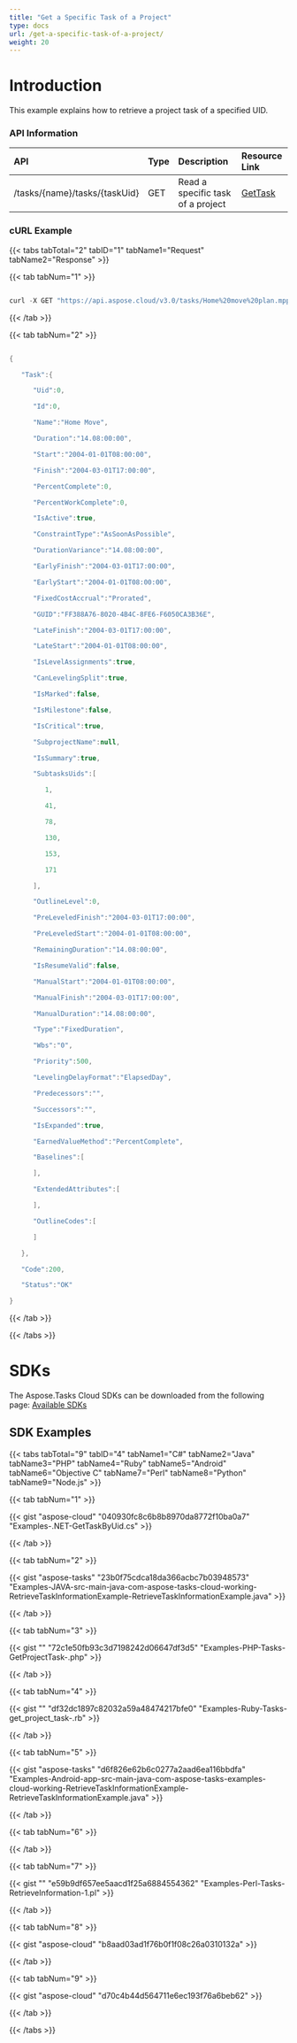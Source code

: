 ```yaml
---
title: "Get a Specific Task of a Project"
type: docs
url: /get-a-specific-task-of-a-project/
weight: 20
---
```


# **Introduction**
This example explains how to retrieve a project task of a specified UID.
### **API Information**

|**API**|**Type**|**Description**|**Resource Link**|
| :- | :- | :- | :- |
|/tasks/{name}/tasks/{taskUid}|GET|Read a specific task of a project|[GetTask](https://apireference.aspose.cloud/tasks/#/TasksTask/GetTask)|
### **cURL Example**
{{< tabs tabTotal="2" tabID="1" tabName1="Request" tabName2="Response" >}}

{{< tab tabNum="1" >}}

```java

curl -X GET "https://api.aspose.cloud/v3.0/tasks/Home%20move%20plan.mpp/tasks/0" -H "accept: application/json" -H "authorization: Bearer eyJhbGciOiJSUzI1NiIsInR5cCI6IkpXVCJ9.eyJuYmYiOjE1NjMzMDY0MTgsImV4cCI6MTU2MzM5MjgxOCwiaXNzIjoiaHR0cHM6Ly9hcGkuYXNwb3NlLmNsb3VkIiwiYXVkIjpbImh0dHBzOi8vYXBpLmFzcG9zZS5jbG91ZC9yZXNvdXJjZXMiLCJhcGkucGxhdGZvcm0iLCJhcGkucHJvZHVjdHMiXSwiY2xpZW50X2lkIjoiOWYwYjI2ZDEtMGYxZi00MDNiLTliYTQtMTMzMzk4MGFjNmRiIiwiY2xpZW50X2lkU3J2SWQiOiIiLCJzY29wZSI6WyJhcGkucGxhdGZvcm0iLCJhcGkucHJvZHVjdHMiXX0.MsIBVeVaYmx2nl8SQwNDxh1VbqojZgx287czkTUQp281ps55UnLoecpyiVJrSOKJooppGt_dTnugj3ia8eO0eRww3OA1vDsiEje5asZGAnLL4AUeM_2ka9n00UGzASWzuG5V4IuZir4TzpyveEYHWKER8XSyNF4JJ_qD-09TqdLOFQAF2RPN0zFKT-HQ-Ja7d4ODyyob2eU3-6ezaxfPm5YT_SnR8xPjLM_CvtqvJROQOo9oQk6nnDal4lKDVmJ6iMo9B9Sg0gEY6Vg54Cr9fIHhuZLe7yJAwgSjJEBJ2c_BWMsAdcjtCXwd9LPxWeCPD9kHYu6-9GvrC7XZ8blCqg"

```

{{< /tab >}}

{{< tab tabNum="2" >}}

```java

{

   "Task":{

      "Uid":0,

      "Id":0,

      "Name":"Home Move",

      "Duration":"14.08:00:00",

      "Start":"2004-01-01T08:00:00",

      "Finish":"2004-03-01T17:00:00",

      "PercentComplete":0,

      "PercentWorkComplete":0,

      "IsActive":true,

      "ConstraintType":"AsSoonAsPossible",

      "DurationVariance":"14.08:00:00",

      "EarlyFinish":"2004-03-01T17:00:00",

      "EarlyStart":"2004-01-01T08:00:00",

      "FixedCostAccrual":"Prorated",

      "GUID":"FF388A76-8020-4B4C-8FE6-F6050CA3B36E",

      "LateFinish":"2004-03-01T17:00:00",

      "LateStart":"2004-01-01T08:00:00",

      "IsLevelAssignments":true,

      "CanLevelingSplit":true,

      "IsMarked":false,

      "IsMilestone":false,

      "IsCritical":true,

      "SubprojectName":null,

      "IsSummary":true,

      "SubtasksUids":[

         1,

         41,

         78,

         130,

         153,

         171

      ],

      "OutlineLevel":0,

      "PreLeveledFinish":"2004-03-01T17:00:00",

      "PreLeveledStart":"2004-01-01T08:00:00",

      "RemainingDuration":"14.08:00:00",

      "IsResumeValid":false,

      "ManualStart":"2004-01-01T08:00:00",

      "ManualFinish":"2004-03-01T17:00:00",

      "ManualDuration":"14.08:00:00",

      "Type":"FixedDuration",

      "Wbs":"0",

      "Priority":500,

      "LevelingDelayFormat":"ElapsedDay",

      "Predecessors":"",

      "Successors":"",

      "IsExpanded":true,

      "EarnedValueMethod":"PercentComplete",

      "Baselines":[

      ],

      "ExtendedAttributes":[

      ],

      "OutlineCodes":[

      ]

   },

   "Code":200,

   "Status":"OK"

}

```

{{< /tab >}}

{{< /tabs >}}
# **SDKs**
The Aspose.Tasks Cloud SDKs can be downloaded from the following page: [Available SDKs](/available-sdks/)
## **SDK Examples**
{{< tabs tabTotal="9" tabID="4" tabName1="C#" tabName2="Java" tabName3="PHP" tabName4="Ruby" tabName5="Android" tabName6="Objective C" tabName7="Perl" tabName8="Python" tabName9="Node.js" >}}

{{< tab tabNum="1" >}}

{{< gist "aspose-cloud" "040930fc8c6b8b8970da8772f10ba0a7" "Examples-.NET-GetTaskByUid.cs" >}}

{{< /tab >}}

{{< tab tabNum="2" >}}

{{< gist "aspose-tasks" "23b0f75cdca18da366acbc7b03948573" "Examples-JAVA-src-main-java-com-aspose-tasks-cloud-working-RetrieveTaskInformationExample-RetrieveTaskInformationExample.java" >}}

{{< /tab >}}

{{< tab tabNum="3" >}}

{{< gist "" "72c1e50fb93c3d7198242d06647df3d5" "Examples-PHP-Tasks-GetProjectTask-.php" >}}

{{< /tab >}}

{{< tab tabNum="4" >}}

{{< gist "" "df32dc1897c82032a59a48474217bfe0" "Examples-Ruby-Tasks-get_project_task-.rb" >}}

{{< /tab >}}

{{< tab tabNum="5" >}}

{{< gist "aspose-tasks" "d6f826e62b6c0277a2aad6ea116bbdfa" "Examples-Android-app-src-main-java-com-aspose-tasks-examples-cloud-working-RetrieveTaskInformationExample-RetrieveTaskInformationExample.java" >}}

{{< /tab >}}

{{< tab tabNum="6" >}}

{{< /tab >}}

{{< tab tabNum="7" >}}

{{< gist "" "e59b9df657ee5aacd1f25a6884554362" "Examples-Perl-Tasks-RetrieveInformation-1.pl" >}}

{{< /tab >}}

{{< tab tabNum="8" >}}

{{< gist "aspose-cloud" "b8aad03ad1f76b0f1f08c26a0310132a" >}}

{{< /tab >}}

{{< tab tabNum="9" >}}

{{< gist "aspose-cloud" "d70c4b44d564711e6ec193f76a6beb62" >}}

{{< /tab >}}

{{< /tabs >}}
